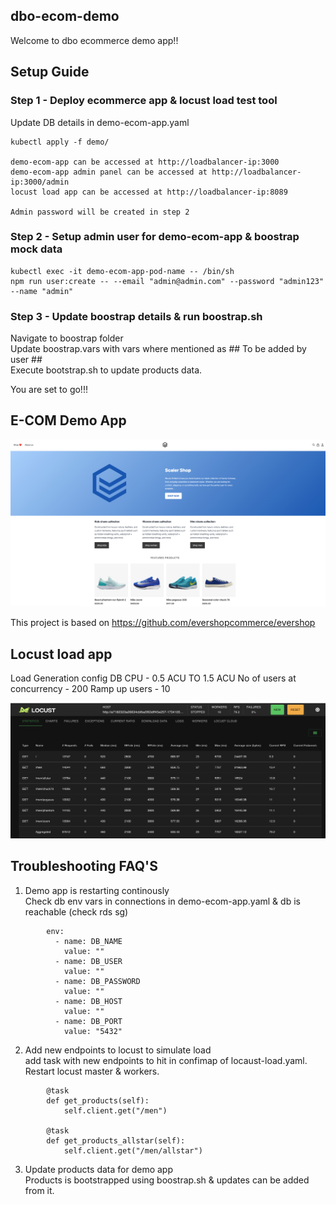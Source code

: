 ## dbo-ecom-demo

Welcome to dbo ecommerce demo app!!

## Setup Guide

### Step 1 - Deploy ecommerce app & locust load test tool

Update DB details in demo-ecom-app.yaml <br>

```
kubectl apply -f demo/

demo-ecom-app can be accessed at http://loadbalancer-ip:3000 
demo-ecom-app admin panel can be accessed at http://loadbalancer-ip:3000/admin 
locust load app can be accessed at http://loadbalancer-ip:8089 

Admin password will be created in step 2
```

### Step 2 - Setup admin user for demo-ecom-app & boostrap mock data

```
kubectl exec -it demo-ecom-app-pod-name -- /bin/sh
npm run user:create -- --email "admin@admin.com" --password "admin123" --name "admin" 
```

### Step 3 - Update boostrap details & run boostrap.sh

Navigate to boostrap folder <br>
Update boostrap.vars with vars where mentioned as ## To be added by user ## <br>
Execute bootstrap.sh to update products data. <br>

You are set to go!!!

## E-COM Demo App
![Demo APP Screenshot](readmeimages/app.png)

This project is based on https://github.com/evershopcommerce/evershop

## Locust load app

Load Generation config
DB CPU - 0.5 ACU TO 1.5 ACU
No of users at concurrency - 200
Ramp up users - 10

![LOAD APP Screenshot](readmeimages/load.png)


## Troubleshooting FAQ'S

1. Demo app is restarting continously <br>
Check db env vars in connections in demo-ecom-app.yaml & db is reachable (check rds sg)

```
        env:
          - name: DB_NAME
            value: ""
          - name: DB_USER
            value: ""
          - name: DB_PASSWORD
            value: ""
          - name: DB_HOST
            value: ""
          - name: DB_PORT
            value: "5432"
```

2. Add new endpoints to locust to simulate load <br>
 add task with new endpoints to hit in confimap of locaust-load.yaml. Restart locust master & workers.

```
        @task
        def get_products(self):
            self.client.get("/men")

        @task
        def get_products_allstar(self):
            self.client.get("/men/allstar")
```

3. Update products data for demo app <br>
Products is bootstrapped using boostrap.sh & updates can be added from it.